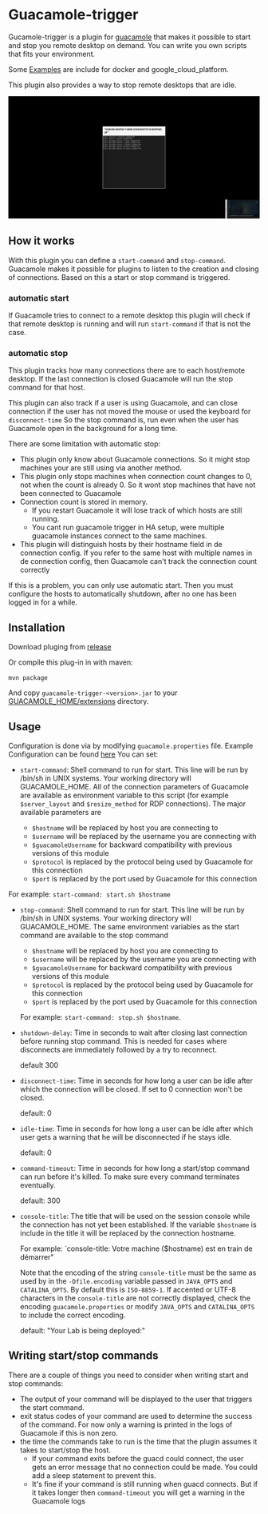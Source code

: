 # Guacamole-trigger

Gucamole-trigger is a plugin for [guacamole](https://guacamole.apache.org/) that makes it possible to start and stop you remote desktop on demand.
You can write you own scripts that fits your environment.

Some [Examples](examples) are include for docker and google_cloud_platform.

This plugin also provides a way to stop remote desktops that are idle.

![screenshot](/doc/console.png)

## How it works

With this plugin you can define a `start-command` and `stop-command`.
Guacamole makes it possible for plugins to listen to the creation and closing of connections.
Based on this a start or stop command is triggered.

### automatic start

If Guacamole tries to connect to a remote desktop this plugin will check if that remote desktop is running
and will run `start-command` if that is not the case.

### automatic stop

This plugin tracks how many connections there are to each host/remote desktop.
If the last connection is closed Guacamole will run the stop command for that host.

This plugin can also track if a user is using Guacamole, and can close connection if the user has not moved the mouse or used the keyboard for `disconnect-time`
So the stop command is, run even when the user has Guacamole open in the background for a long time.

There are some limitation with automatic stop:

* This plugin only know about Guacamole connections. So it might stop machines your are still using via another method.
* This plugin only stops machines when connection count changes to 0, not when the count is already 0. So it wont stop machines that have not been connected to Guacamole
* Connection count is stored in memory. 
  - If you restart Guacamole it will lose track of which hosts are still running.
  - You cant run guacamole trigger in HA setup, were multiple guacamole instances connect to the same machines.
* This plugin will distinguish hosts by their hostname field in de connection config. If you refer to the same host with multiple names in de connection config, then Guacamole can't track the connection count correctly

If this is a problem, you can only use automatic start. Then you must configure the hosts to automatically shutdown, after no one has been logged in for a while.

## Installation
Download pluging from [release](https://github.com/atcomputing/guacamole-trigger/releases/latest)

Or compile this plug-in in with maven:
```
mvn package
```

And copy `guacamole-trigger-<version>.jar` to your [GUACAMOLE_HOME/extensions](https://guacamole.apache.org/doc/gug/configuring-guacamole.html#guacamole-home) directory.

## Usage

Configuration is done via by modifying `guacamole.properties` file.
Example Configuration can be found [here](examples)
You can set:

* `start-command`: Shell command to run for start. This line will be run by /bin/sh in UNIX systems.
    Your working directory will GUACAMOLE_HOME. All of the connection parameters of Guacamole are available
    as environment variable to this script (for example `$server_layout` and `$resize_method` for
    RDP connections). The major available parameters are

    * `$hostname` will be replaced by host you are connecting to
    * `$username` will be replaced by the username you are connecting with
    * `$guacamoleUsername` for backward compatibility with previous versions of this module
    * `$protocol` is replaced by the protocol being used by Guacamole for this connection
    * `$port` is replaced by the port used by Guacamole for this connection

For example:  `start-command: start.sh $hostname`

* `stop-command`: Shell command to run for start. This line will be run by /bin/sh in UNIX systems.
    Your working directory will GUACAMOLE_HOME. The same environment variables as the start command
    are available to the stop command

    * `$hostname` will be replaced by host you are connecting to
    * `$username` will be replaced by the username you are connecting with
    * `$guacamoleUsername` for backward compatibility with previous versions of this module
    * `$protocol` is replaced by the protocol being used by Guacamole for this connection
    * `$port` is replaced by the port used by Guacamole for this connection

  For example:  `start-command: stop.sh $hostname`.

* `shutdown-delay`: Time in seconds to wait after closing last connection before running stop command.
    This is needed for cases where disconnects are immediately followed by a try to reconnect.

    default 300

* `disconnect-time`: Time in seconds for how long a user can be idle after which the connection will be closed.
    If set to 0 connection won't be closed.

    default: 0

* `idle-time`: Time in seconds for how long a user can be idle after which user gets a warning that he will be disconnected if he stays idle.

    default: 0

* `command-timeout`: Time in seconds for how long a start/stop command can run before it's killed. To make sure every command terminates eventually.

    default: 300
    
* `console-title`: The title that will be used on the session console while the connection has not yet been established. If the variable `$hostname` is include in the title it will be replaced by the connection hostname.

  For example: `console-title: Votre machine ($hostname) est en train de démarrer"
  
  Note that the encoding of the string `console-title` must be the same as used by in the `-Dfile.encoding` variable passed in `JAVA_OPTS` and `CATALINA_OPTS`. By default this is `ISO-8859-1`. If accented or UTF-8 characters in the `console-title` are not correctly displayed, check the encoding `guacamole.properties` or modify `JAVA_OPTS` and `CATALINA_OPTS` to include the correct encoding.

    default: "Your Lab is being deployed:"

## Writing start/stop commands

There are a couple of things you need to consider when writing start and stop commands:

* The output of your command will be displayed to the user that triggers the start command.
* exit status codes of your command are used to determine the success of the command. For now only a warning is printed in the logs of Guacamole if this is non zero.
* the time the commands take to run is the time that the plugin assumes it takes to start/stop the host.
    * If your command exits before the guacd could connect, the user gets an error message that no connection could be made.
      You could add a sleep statement to prevent this.
    * It's fine if your command is still running when guacd connects. But if it takes longer then `command-timeout` you will get a warning in the Guacamole logs
